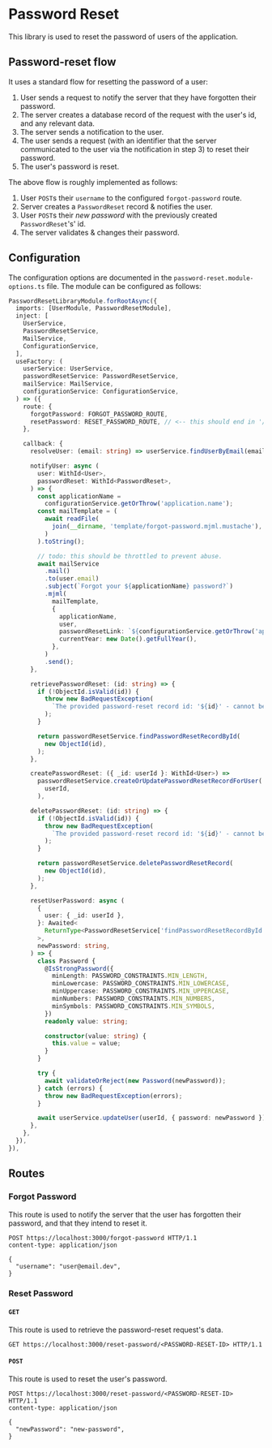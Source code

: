 # Password Reset

This library is used to reset the password of users of the application.

## Password-reset flow

It uses a standard flow for resetting the password of a user:

1. User sends a request to notify the server that they have forgotten their password.
2. The server creates a database record of the request with the user's id, and any relevant data.
3. The server sends a notification to the user.
4. The user sends a request (with an identifier that the server communicated to the user via the notification in step 3) to reset their password.
5. The user's password is reset.

The above flow is roughly implemented as follows:

1. User `POST`s their `username` to the configured `forgot-password` route.
2. Server creates a `PasswordReset` record & notifies the user.
3. User `POST`s their _new password_ with the previously created `PasswordReset`'s' id.
4. The server validates & changes their password.

## Configuration

The configuration options are documented in the `password-reset.module-options.ts` file. The module can be configured as follows:

```ts
PasswordResetLibraryModule.forRootAsync({
  imports: [UserModule, PasswordResetModule],
  inject: [
    UserService,
    PasswordResetService,
    MailService,
    ConfigurationService,
  ],
  useFactory: (
    userService: UserService,
    passwordResetService: PasswordResetService,
    mailService: MailService,
    configurationService: ConfigurationService,
  ) => ({
    route: {
      forgotPassword: FORGOT_PASSWORD_ROUTE,
      resetPassword: RESET_PASSWORD_ROUTE, // <-- this should end in '/:id'
    },

    callback: {
      resolveUser: (email: string) => userService.findUserByEmail(email),

      notifyUser: async (
        user: WithId<User>,
        passwordReset: WithId<PasswordReset>,
      ) => {
        const applicationName =
          configurationService.getOrThrow('application.name');
        const mailTemplate = (
          await readFile(
            join(__dirname, 'template/forgot-password.mjml.mustache'),
          )
        ).toString();

        // todo: this should be throttled to prevent abuse.
        await mailService
          .mail()
          .to(user.email)
          .subject(`Forgot your ${applicationName} password?`)
          .mjml(
            mailTemplate,
            {
              applicationName,
              user,
              passwordResetLink: `${configurationService.getOrThrow('application.frontendUrl')}/password-reset/${passwordReset._id}`,
              currentYear: new Date().getFullYear(),
            },
          )
          .send();
      },

      retrievePasswordReset: (id: string) => {
        if (!ObjectId.isValid(id)) {
          throw new BadRequestException(
            `The provided password-reset record id: '${id}' - cannot be converted to an ObjectId.`,
          );
        }

        return passwordResetService.findPasswordResetRecordById(
          new ObjectId(id),
        );
      },

      createPasswordReset: ({ _id: userId }: WithId<User>) =>
        passwordResetService.createOrUpdatePasswordResetRecordForUser(
          userId,
        ),

      deletePasswordReset: (id: string) => {
        if (!ObjectId.isValid(id)) {
          throw new BadRequestException(
            `The provided password-reset record id: '${id}' - cannot be converted to an ObjectId.`,
          );
        }

        return passwordResetService.deletePasswordResetRecord(
          new ObjectId(id),
        );
      },

      resetUserPassword: async (
        {
          user: { _id: userId },
        }: Awaited<
          ReturnType<PasswordResetService['findPasswordResetRecordById']>
        >,
        newPassword: string,
      ) => {
        class Password {
          @IsStrongPassword({
            minLength: PASSWORD_CONSTRAINTS.MIN_LENGTH,
            minLowercase: PASSWORD_CONSTRAINTS.MIN_LOWERCASE,
            minUppercase: PASSWORD_CONSTRAINTS.MIN_UPPERCASE,
            minNumbers: PASSWORD_CONSTRAINTS.MIN_NUMBERS,
            minSymbols: PASSWORD_CONSTRAINTS.MIN_SYMBOLS,
          })
          readonly value: string;

          constructor(value: string) {
            this.value = value;
          }
        }

        try {
          await validateOrReject(new Password(newPassword));
        } catch (errors) {
          throw new BadRequestException(errors);
        }

        await userService.updateUser(userId, { password: newPassword });
      },
    },
  }),
}),
```

## Routes

### Forgot Password

This route is used to notify the server that the user has forgotten their password, and that they intend to reset it.

```http
POST https://localhost:3000/forgot-password HTTP/1.1
content-type: application/json

{
  "username": "user@email.dev",
}
```

### Reset Password

#### `GET`

This route is used to retrieve the password-reset request's data.

```http
GET https://localhost:3000/reset-password/<PASSWORD-RESET-ID> HTTP/1.1
```

#### `POST`

This route is used to reset the user's password.

```http
POST https://localhost:3000/reset-password/<PASSWORD-RESET-ID> HTTP/1.1
content-type: application/json

{
  "newPassword": "new-password",
}
```
